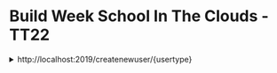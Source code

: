 # Build Week School In The Clouds - TT22


<details>
<summary>http://localhost:2019/createnewuser/{usertype}</summary>

```JSON
[
    {
        "username": "admin@email.local",
        "email":
        "password":
    }
]
```

</details>
